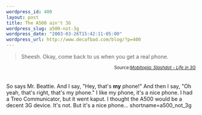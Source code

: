```yaml
--- 
wordpress_id: 400
layout: post
title: The A500 ain't 3G
wordpress_slug: a500-not-3g
wordpress_date: "2003-03-26T15:42:11-05:00"
wordpress_url: http://www.decafbad.com/blog/?p=400
---
```

<blockquote cite="http://www.mobitopia.com/20030326.html#191341">Sheesh. Okay, come back to us when you get a real phone.</blockquote>
<div class="credit" align="right"><small>Source:<cite><a href="http://www.mobitopia.com/20030326.html#191341">Mobitopia: Slashdot - Life in 3G</a></cite></small></div>
<br /><br />
So says Mr. Beattie.  And I say, "Hey, that's <strong>my</strong> phone!"  And then I
say, "Oh yeah, that's right, that's my phone."  I like my phone, it's a
nice phone.  I had a Treo Communicator, but it went kaput.  I thought the
A500 would be a decent 3G device.  It's not.  But it's a nice phone...
<!--more-->
shortname=a500_not_3g
